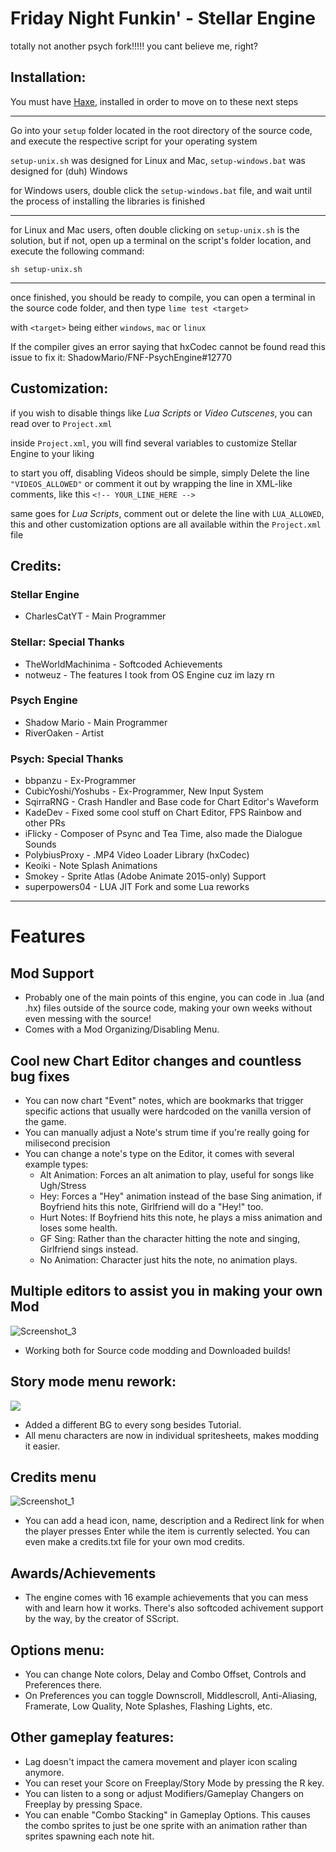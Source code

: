 # Friday Night Funkin' - Stellar Engine
totally not another psych fork!!!!! you cant believe me, right?

## Installation:

You must have [Haxe](https://haxe.org/download/), installed in order to move on to these next steps

---

Go into your `setup` folder located in the root directory of the source code, and execute the respective script for your operating system

`setup-unix.sh` was designed for Linux and Mac, `setup-windows.bat` was designed for (duh) Windows

for Windows users, double click the `setup-windows.bat` file, and wait until the process of installing the libraries is finished

---

for Linux and Mac users, often double clicking on `setup-unix.sh` is the solution, but if not, open up a terminal on the script's folder location, and execute the following command:

`sh setup-unix.sh`

---

once finished, you should be ready to compile, you can open a terminal in the source code folder, and then type `lime test <target>`

with `<target>` being either `windows`, `mac` or `linux`

If the compiler gives an error saying that hxCodec cannot be found read this issue to fix it: ShadowMario/FNF-PsychEngine#12770

## Customization:

if you wish to disable things like _Lua Scripts_ or _Video Cutscenes_, you can read over to `Project.xml`

inside `Project.xml`, you will find several variables to customize Stellar Engine to your liking

to start you off, disabling Videos should be simple, simply Delete the line `"VIDEOS_ALLOWED"` or comment it out by wrapping the line in XML-like comments, like this `<!-- YOUR_LINE_HERE -->`

same goes for _Lua Scripts_, comment out or delete the line with `LUA_ALLOWED`, this and other customization options are all available within the `Project.xml` file

## Credits:

### Stellar Engine

- CharlesCatYT - Main Programmer

### Stellar: Special Thanks

- TheWorldMachinima - Softcoded Achievements
- notweuz - The features I took from OS Engine cuz im lazy rn

### Psych Engine

- Shadow Mario - Main Programmer
- RiverOaken - Artist

### Psych: Special Thanks

- bbpanzu - Ex-Programmer
- CubicYoshi/Yoshubs - Ex-Programmer, New Input System
- SqirraRNG - Crash Handler and Base code for Chart Editor's Waveform
- KadeDev - Fixed some cool stuff on Chart Editor, FPS Rainbow and other PRs
- iFlicky - Composer of Psync and Tea Time, also made the Dialogue Sounds
- PolybiusProxy - .MP4 Video Loader Library (hxCodec)
- Keoiki - Note Splash Animations
- Smokey - Sprite Atlas (Adobe Animate 2015-only) Support
- superpowers04 - LUA JIT Fork and some Lua reworks

---

# Features

## Mod Support

- Probably one of the main points of this engine, you can code in .lua (and .hx) files outside of the source code, making your own weeks without even messing with the source!
- Comes with a Mod Organizing/Disabling Menu.

## Cool new Chart Editor changes and countless bug fixes

- You can now chart "Event" notes, which are bookmarks that trigger specific actions that usually were hardcoded on the vanilla version of the game.
- You can manually adjust a Note's strum time if you're really going for milisecond precision
- You can change a note's type on the Editor, it comes with several example types:
  - Alt Animation: Forces an alt animation to play, useful for songs like Ugh/Stress
  - Hey: Forces a "Hey" animation instead of the base Sing animation, if Boyfriend hits this note, Girlfriend will do a "Hey!" too.
  - Hurt Notes: If Boyfriend hits this note, he plays a miss animation and loses some health.
  - GF Sing: Rather than the character hitting the note and singing, Girlfriend sings instead.
  - No Animation: Character just hits the note, no animation plays.

## Multiple editors to assist you in making your own Mod

![Screenshot_3](https://user-images.githubusercontent.com/44785097/144629914-1fe55999-2f18-4cc1-bc70-afe616d74ae5.png)

- Working both for Source code modding and Downloaded builds!

## Story mode menu rework:

![](https://i.imgur.com/UB2EKpV.png)

- Added a different BG to every song besides Tutorial.
- All menu characters are now in individual spritesheets, makes modding it easier.

## Credits menu

![Screenshot_1](https://user-images.githubusercontent.com/44785097/144632635-f263fb22-b879-4d6b-96d6-865e9562b907.png)

- You can add a head icon, name, description and a Redirect link for when the player presses Enter while the item is currently selected. You can even make a credits.txt file for your own mod credits.

## Awards/Achievements

- The engine comes with 16 example achievements that you can mess with and learn how it works. There's also softcoded achivement support by the way, by the creator of SScript.

## Options menu:

- You can change Note colors, Delay and Combo Offset, Controls and Preferences there.
- On Preferences you can toggle Downscroll, Middlescroll, Anti-Aliasing, Framerate, Low Quality, Note Splashes, Flashing Lights, etc.

## Other gameplay features:

- Lag doesn't impact the camera movement and player icon scaling anymore.
- You can reset your Score on Freeplay/Story Mode by pressing the R key.
- You can listen to a song or adjust Modifiers/Gameplay Changers on Freeplay by pressing Space.
- You can enable "Combo Stacking" in Gameplay Options. This causes the combo sprites to just be one sprite with an animation rather than sprites spawning each note hit.

